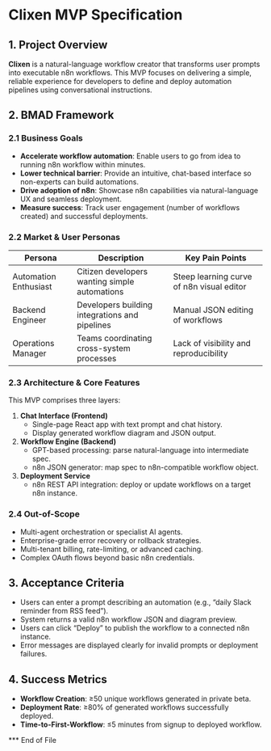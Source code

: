# Clixen MVP Specification

## 1. Project Overview

**Clixen** is a natural-language workflow creator that transforms user prompts into executable n8n workflows. This MVP focuses on delivering a simple, reliable experience for developers to define and deploy automation pipelines using conversational instructions.

## 2. BMAD Framework

### 2.1 Business Goals
- **Accelerate workflow automation**: Enable users to go from idea to running n8n workflow within minutes.
- **Lower technical barrier**: Provide an intuitive, chat-based interface so non-experts can build automations.
- **Drive adoption of n8n**: Showcase n8n capabilities via natural-language UX and seamless deployment.
- **Measure success**: Track user engagement (number of workflows created) and successful deployments.

### 2.2 Market & User Personas
| Persona             | Description                                          | Key Pain Points                           |
|---------------------|------------------------------------------------------|-------------------------------------------|
| Automation Enthusiast | Citizen developers wanting simple automations       | Steep learning curve of n8n visual editor  |
| Backend Engineer    | Developers building integrations and pipelines       | Manual JSON editing of workflows           |
| Operations Manager  | Teams coordinating cross-system processes            | Lack of visibility and reproducibility     |

### 2.3 Architecture & Core Features
This MVP comprises three layers:

1. **Chat Interface (Frontend)**
   - Single-page React app with text prompt and chat history.
   - Display generated workflow diagram and JSON output.
2. **Workflow Engine (Backend)**
   - GPT-based processing: parse natural-language into intermediate spec.
   - n8n JSON generator: map spec to n8n-compatible workflow object.
3. **Deployment Service**
   - n8n REST API integration: deploy or update workflows on a target n8n instance.

### 2.4 Out-of-Scope
- Multi-agent orchestration or specialist AI agents.
- Enterprise-grade error recovery or rollback strategies.
- Multi-tenant billing, rate-limiting, or advanced caching.
- Complex OAuth flows beyond basic n8n credentials.

## 3. Acceptance Criteria
- Users can enter a prompt describing an automation (e.g., “daily Slack reminder from RSS feed”).
- System returns a valid n8n workflow JSON and diagram preview.
- Users can click “Deploy” to publish the workflow to a connected n8n instance.
- Error messages are displayed clearly for invalid prompts or deployment failures.

## 4. Success Metrics
- **Workflow Creation**: ≥50 unique workflows generated in private beta.
- **Deployment Rate**: ≥80% of generated workflows successfully deployed.
- **Time-to-First-Workflow**: ≤5 minutes from signup to deployed workflow.

*** End of File
